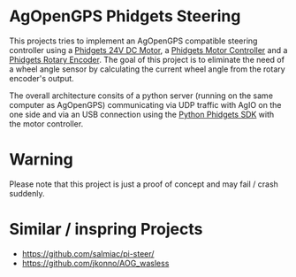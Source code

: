# AgOpenGPS Phidgets Steering
This projects tries to implement an AgOpenGPS compatible steering controller using a 
[Phidgets 24V DC Motor](https://www.phidgets.com/?tier=3&catid=19&pcid=16&prodid=993), 
a [Phidgets Motor Controller](https://www.phidgets.com/?tier=3&catid=18&pcid=15&prodid=1089)
and a [Phidgets Rotary Encoder](https://www.phidgets.com/?tier=3&catid=103&pcid=83&prodid=404).
The goal of this project is to eliminate the need of a wheel angle sensor by 
calculating the current wheel angle from the rotary encoder's output. 

The overall architecture consits of a python server (running on the same computer as AgOpenGPS) 
communicating via UDP traffic with AgIO on the one side 
and via an USB connection using the [Python Phidgets SDK](https://www.phidgets.com/docs/Language_-_Python#Quick_Downloads) with the motor controller. 

# Warning
Please note that this project is just a proof of concept and may fail / crash suddenly. 

# Similar / inspring Projects
- https://github.com/salmiac/pi-steer/
- https://github.com/jkonno/AOG_wasless
